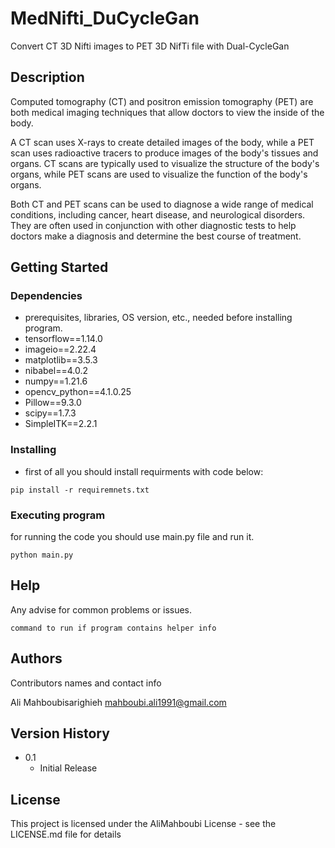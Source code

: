 # MedNifti_DuCycleGan
Convert CT 3D Nifti images to PET 3D NifTi file with Dual-CycleGan

## Description

Computed tomography (CT) and positron emission tomography (PET) are both medical imaging techniques that allow doctors to view the inside of the body.

A CT scan uses X-rays to create detailed images of the body, while a PET scan uses radioactive tracers to produce images of the body's tissues and organs. CT scans are typically used to visualize the structure of the body's organs, while PET scans are used to visualize the function of the body's organs.

Both CT and PET scans can be used to diagnose a wide range of medical conditions, including cancer, heart disease, and neurological disorders. They are often used in conjunction with other diagnostic tests to help doctors make a diagnosis and determine the best course of treatment.
## Getting Started

### Dependencies
* prerequisites, libraries, OS version, etc., needed before installing program.
* tensorflow==1.14.0
* imageio==2.22.4
* matplotlib==3.5.3
* nibabel==4.0.2
* numpy==1.21.6
* opencv_python==4.1.0.25
* Pillow==9.3.0
* scipy==1.7.3
* SimpleITK==2.2.1

### Installing

* first of all you should install requirments with code below:
```
pip install -r requiremnets.txt
```


### Executing program
for running the code you should use main.py file and run it.
```
python main.py
```

## Help

Any advise for common problems or issues.
```
command to run if program contains helper info
```

## Authors

Contributors names and contact info

Ali Mahboubisarighieh
mahboubi.ali1991@gmail.com

## Version History

* 0.1
    * Initial Release

## License

This project is licensed under the AliMahboubi License - see the LICENSE.md file for details


